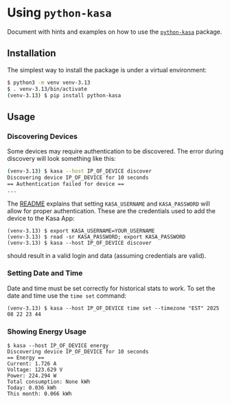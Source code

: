 # Using `python-kasa`

Document with hints and examples on how to use the
[`python-kasa`](https://github.com/python-kasa/python-kasa) package.

## Installation

The simplest way to install the package is under a virtual environment:

```bash
$ python3 -m venv venv-3.13
$ . venv-3.13/bin/activate
(venv-3.13) $ pip install python-kasa
```

## Usage

### Discovering Devices

Some devices may require authentication to be discovered. The error during
discovery will look something like this:

```bash
(venv-3.13) $ kasa --host IP_OF_DEVICE discover
Discovering device IP_OF_DEVICE for 10 seconds
== Authentication failed for device ==
...
```

The [README](https://github.com/python-kasa/python-kasa/blob/master/README.md#discovering-devices) explains that setting `KASA_USERNAME` and `KASA_PASSWORD` will
allow for proper authentication. These are the credentials used to add the
device to the Kasa App:

```
(venv-3.13) $ export KASA_USERNAME=YOUR_USERNAME
(venv-3.13) $ read -sr KASA_PASSWORD; export KASA_PASSWORD
(venv-3.13) $ kasa --host IP_OF_DEVICE discover
```

should result in a valid login and data (assuming credentials are valid).

### Setting Date and Time

Date and time must be set correctly for historical stats to work. To set the
date and time use the `time set` command:

```
(venv-3.13) $ kasa --host IP_OF_DEVICE time set --timezone "EST" 2025 08 22 23 44
```

### Showing Energy Usage

```
$ kasa --host IP_OF_DEVICE energy
Discovering device IP_OF_DEVICE for 10 seconds
== Energy ==
Current: 1.726 A
Voltage: 123.629 V
Power: 224.294 W
Total consumption: None kWh
Today: 0.036 kWh
This month: 0.066 kWh

```
